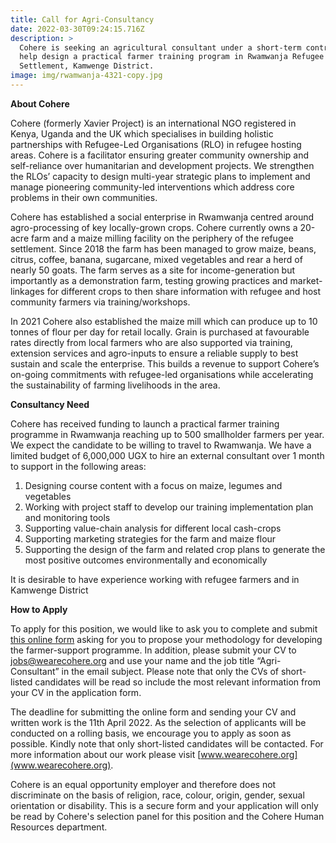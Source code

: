 ```yaml
---
title: Call for Agri-Consultancy
date: 2022-03-30T09:24:15.716Z
description: >
  Cohere is seeking an agricultural consultant under a short-term contract to
  help design a practical farmer training program in Rwamwanja Refugee
  Settlement, Kamwenge District.
image: img/rwamwanja-4321-copy.jpg
---
```

**About Cohere**

Cohere (formerly Xavier Project) is an international NGO registered in Kenya, Uganda and the UK which specialises in building holistic partnerships with Refugee-Led Organisations (RLO) in refugee hosting areas. Cohere is a facilitator ensuring greater community ownership and self-reliance over humanitarian and development projects. We strengthen the RLOs’ capacity to design multi-year strategic plans to implement and manage pioneering community-led interventions which address core problems in their own communities. 

Cohere has established a social enterprise in Rwamwanja centred around agro-processing of key locally-grown crops. Cohere currently owns a 20-acre farm and a maize milling facility on the periphery of the refugee settlement. Since 2018 the farm has been managed to grow maize, beans, citrus, coffee, banana, sugarcane, mixed vegetables and rear a herd of nearly 50 goats. The farm serves as a site for income-generation but importantly as a demonstration farm, testing growing practices and market-linkages for different crops to then share information with refugee and host community farmers via training/workshops.

In 2021 Cohere also established the maize mill which can produce up to 10 tonnes of flour per day for retail locally. Grain is purchased at favourable rates directly from local farmers who are also supported via training, extension services and agro-inputs to ensure a reliable supply to best sustain and scale the enterprise. This builds a revenue to support Cohere’s on-going commitments with refugee-led organisations while accelerating the sustainability of farming livelihoods in the area.  

**Consultancy Need**

Cohere has received funding to launch a practical farmer training programme in Rwamwanja reaching up to 500 smallholder farmers per year. We expect the candidate to be willing to travel to Rwamwanja. We have a limited budget of 6,000,000 UGX to hire an external consultant over 1 month to support in the following areas: 

1. Designing course content with a focus on maize, legumes and vegetables
2. Working with project staff to develop our training implementation plan and monitoring tools
3. Supporting value-chain analysis for different local cash-crops
4. Supporting marketing strategies for the farm and maize flour
5. Supporting the design of the farm and related crop plans to generate the most positive outcomes environmentally and economically 

It is desirable to have experience working with refugee farmers and in Kamwenge District 

**How to Apply**

To apply for this position, we would like to ask you to complete and submit [this online form](https://docs.google.com/forms/d/1FxvkoEotrA7iNfNdAFv9GX_P_UedCNr2x930fmNxER0/viewform?ts=6242f950&edit_requested=true) asking for you to propose your methodology for developing the farmer-support programme. In addition, please submit your CV to jobs@wearecohere.org and use your name and the job title “Agri-Consultant” in the email subject. Please note that only the CVs of short-listed candidates will be read so include the most relevant information from your CV in the application form.

The deadline for submitting the online form and sending your CV and written work is the 11th April 2022. As the selection of applicants will be conducted on a rolling basis, we encourage you to apply as soon as possible. Kindly note that only short-listed candidates will be contacted. For more information about our work please visit [www.wearecohere.org](www.wearecohere.org).

Cohere is an equal opportunity employer and therefore does not discriminate on the basis of religion, race, colour, origin, gender, sexual orientation or disability. This is a secure form and your application will only be read by Cohere's selection panel for this position and the Cohere Human Resources department.